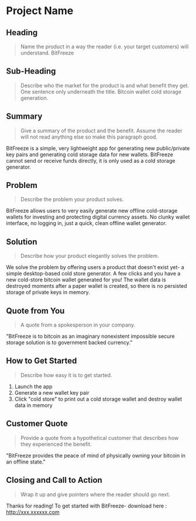 # Project Name #

<!--
> This material was originally posted [here](http://www.quora.com/What-is-Amazons-approach-to-product-development-and-product-management). It is reproduced here for posterities sake.

There is an approach called "working backwards" that is widely used at Amazon. They work backwards from the customer, rather than starting with an idea for a product and trying to bolt customers onto it. While working backwards can be applied to any specific product decision, using this approach is especially important when developing new products or features.

For new initiatives a product manager typically starts by writing an internal press release announcing the finished product. The target audience for the press release is the new/updated product's customers, which can be retail customers or internal users of a tool or technology. Internal press releases are centered around the customer problem, how current solutions (internal or external) fail, and how the new product will blow away existing solutions.

If the benefits listed don't sound very interesting or exciting to customers, then perhaps they're not (and shouldn't be built). Instead, the product manager should keep iterating on the press release until they've come up with benefits that actually sound like benefits. Iterating on a press release is a lot less expensive than iterating on the product itself (and quicker!).

If the press release is more than a page and a half, it is probably too long. Keep it simple. 3-4 sentences for most paragraphs. Cut out the fat. Don't make it into a spec. You can accompany the press release with a FAQ that answers all of the other business or execution questions so the press release can stay focused on what the customer gets. My rule of thumb is that if the press release is hard to write, then the product is probably going to suck. Keep working at it until the outline for each paragraph flows.

Oh, and I also like to write press-releases in what I call "Oprah-speak" for mainstream consumer products. Imagine you're sitting on Oprah's couch and have just explained the product to her, and then you listen as she explains it to her audience. That's "Oprah-speak", not "Geek-speak".

Once the project moves into development, the press release can be used as a touchstone; a guiding light. The product team can ask themselves, "Are we building what is in the press release?" If they find they're spending time building things that aren't in the press release (overbuilding), they need to ask themselves why. This keeps product development focused on achieving the customer benefits and not building extraneous stuff that takes longer to build, takes resources to maintain, and doesn't provide real customer benefit (at least not enough to warrant inclusion in the press release).
 -->

## Heading ##
  > Name the product in a way the reader (i.e. your target customers) will understand.
BitFreeze

## Sub-Heading ##
  > Describe who the market for the product is and what benefit they get. One sentence only underneath the title.
  Bitcoin wallet cold storage generation.

## Summary ##
  > Give a summary of the product and the benefit. Assume the reader will not read anything else so make this paragraph good.

  BitFreeze is a simple, very lightweight app for generating new public/private key pairs and generating cold storage data for new wallets.  BitFreeze cannot send or receive funds directly, it is only used as a cold storage generator.

## Problem ##
  > Describe the problem your product solves.

  BitFreeze allows users to very easily generate new offline cold-storage wallets for investing and protecting digital currency assets.  No clunky wallet interface, no logging in, just a quick, clean offline wallet generator.

## Solution ##
  > Describe how your product elegantly solves the problem.

  We solve the problem by offering users a product that doesn't exist yet- a simple desktop-based cold store generator.  A few clicks and you have a new cold-store bitcoin wallet generated for you!  The wallet data is destroyed moments after a paper wallet is created, so there is no persisted storage of private keys in memory.

## Quote from You ##
  > A quote from a spokesperson in your company.

  "BitFreeze is to bitcoin as an imaginary nonexistent impossible secure storage solution is to government backed currency."

## How to Get Started ##
  > Describe how easy it is to get started.

  1. Launch the app
  2. Generate a new wallet key pair
  3. Click "cold store" to print out a cold storage wallet and destroy wallet data in memory

## Customer Quote ##
  > Provide a quote from a hypothetical customer that describes how they experienced the benefit.

  "BitFreeze provides the peace of mind of physically owning your bitcoin in an offline state."

## Closing and Call to Action ##
  > Wrap it up and give pointers where the reader should go next.

  Thanks for reading!  To get started with BitFreeze- download here : http://xxx.xxxxxx.com


